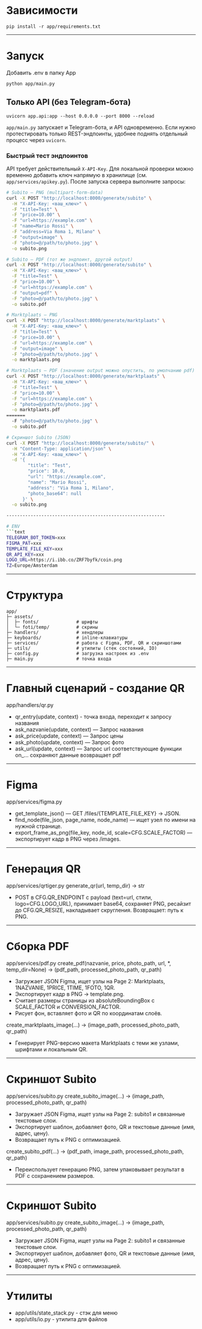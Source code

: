 # Зависимости
```text
pip install -r app/requirements.txt
```

-----------------------------------------------------------

# Запуск
Добавить .env в папку App
```text
python app/main.py
```

## Только API (без Telegram-бота)
```text
uvicorn app.api:app --host 0.0.0.0 --port 8000 --reload
```
`app/main.py` запускает и Telegram-бота, и API одновременно. Если нужно протестировать
только REST-эндпоинты, удобнее поднять отдельный процесс через `uvicorn`.

### Быстрый тест эндпоинтов
API требует действительный `X-API-Key`. Для локальной проверки можно временно
добавить ключ напрямую в хранилище (см. `app/services/apikey.py`). После запуска
сервера выполните запросы:

```bash
# Subito — PNG (multipart-form-data)
curl -X POST "http://localhost:8000/generate/subito" \
  -H "X-API-Key: <ваш_ключ>" \
  -F "title=Test" \
  -F "price=10.00" \
  -F "url=https://example.com" \
  -F "name=Mario Rossi" \
  -F "address=Via Roma 1, Milano" \
  -F "output=image" \
  -F "photo=@/path/to/photo.jpg" \
  -o subito.png

# Subito — PDF (тот же эндпоинт, другой output)
curl -X POST "http://localhost:8000/generate/subito" \
  -H "X-API-Key: <ваш_ключ>" \
  -F "title=Test" \
  -F "price=10.00" \
  -F "url=https://example.com" \
  -F "output=pdf" \
  -F "photo=@/path/to/photo.jpg" \
  -o subito.pdf

# Marktplaats — PNG
curl -X POST "http://localhost:8000/generate/marktplaats" \
  -H "X-API-Key: <ваш_ключ>" \
  -F "title=Test" \
  -F "price=10.00" \
  -F "url=https://example.com" \
  -F "output=image" \
  -F "photo=@/path/to/photo.jpg" \
  -o marktplaats.png

# Marktplaats — PDF (значение output можно опустить, по умолчанию pdf)
curl -X POST "http://localhost:8000/generate/marktplaats" \
  -H "X-API-Key: <ваш_ключ>" \
  -F "title=Test" \
  -F "price=10.00" \
  -F "url=https://example.com" \
  -F "photo=@/path/to/photo.jpg" \
  -o marktplaats.pdf
=======
  -F "photo=@/path/to/photo.jpg" \
  -o subito.pdf

# Скриншот Subito (JSON)
curl -X POST "http://localhost:8000/generate/subito/" \
  -H "Content-Type: application/json" \
  -H "X-API-Key: <ваш_ключ>" \
  -d '{
        "title": "Test",
        "price": 10.0,
        "url": "https://example.com",
        "name": "Mario Rossi",
        "address": "Via Roma 1, Milano",
        "photo_base64": null
      }' \
  -o subito.png

-----------------------------------------------------------

# ENV
```text
TELEGRAM_BOT_TOKEN=xxx
FIGMA_PAT=xxx
TEMPLATE_FILE_KEY=xxx
QR_API_KEY=xxx
LOGO_URL=https://i.ibb.co/ZRF7byfk/coin.png
TZ=Europe/Amsterdam
```
-----------------------------------------------------------

# Структура
```text
app/
├─ assets/
│  ├─ fonts/              # шрифты
│  └─ foti/temp/          # скрины
├─ handlers/              # хендлеры
├─ keyboards/             # inline-клавиатуры
├─ services/              # работа с Figma, PDF, QR и скриншотами
├─ utils/                 # утилиты (стек состояний, IO)
├─ config.py              # загрузка настроек из .env
├─ main.py                # точка входа
```

-----------------------------------------------------------

# Главный сценарий - создание QR
app/handlers/qr.py
  - qr_entry(update, context) - точка входа, переходит к запросу названия
  - ask_nazvanie(update, context) — Запрос названия
  - ask_price(update, context) — Запрос цены
  - ask_photo(update, context) — Запрос фото
  - ask_url(update, context) — Запрос url
  соответствующие функции on_... сохраняют данные
возвращает pdf

-----------------------------------------------------------

# Figma
app/services/figma.py
  - get_template_json() — GET /files/{TEMPLATE_FILE_KEY} → JSON.
  - find_node(file_json, page_name, node_name) — ищет узел по имени на нужной странице.
  - export_frame_as_png(file_key, node_id, scale=CFG.SCALE_FACTOR) — экспортирует кадр в PNG через /images.

-----------------------------------------------------------

# Генерация QR
app/services/qrtiger.py
generate_qr(url, temp_dir) -> str
  - POST в CFG.QR_ENDPOINT с payload (text=url, стили, logo=CFG.LOGO_URL), принимает base64, сохраняет PNG, ресайзит до CFG.QR_RESIZE, накладывает скругления.
    Возвращает: путь к PNG.

-----------------------------------------------------------

# Сборка PDF
app/services/pdf.py
create_pdf(nazvanie, price, photo_path, url, *, temp_dir=None) -> (pdf_path, processed_photo_path, qr_path)
  - Загружает JSON Figma, ищет узлы на Page 2: Marktplaats, 1NAZVANIE, 1PRICE, 1TIME, 1FOTO, 1QR.
  - Экспортирует кадр в PNG → template.png.
  - Считает размеры страницы из absoluteBoundingBox с SCALE_FACTOR и CONVERSION_FACTOR.
  - Рисует фон, вставляет фото и QR по координатам слоёв.

create_marktplaats_image(...) -> (image_path, processed_photo_path, qr_path)
  - Генерирует PNG-версию макета Marktplaats с теми же узлами, шрифтами и локальным QR.

-----------------------------------------------------------

# Скриншот Subito
app/services/subito.py
create_subito_image(...) -> (image_path, processed_photo_path, qr_path)
  - Загружает JSON Figma, ищет узлы на Page 2: subito1 и связанные текстовые слои.
  - Экспортирует шаблон, добавляет фото, QR и текстовые данные (имя, адрес, цену).
  - Возвращает путь к PNG с оптимизацией.

create_subito_pdf(...) -> (pdf_path, image_path, processed_photo_path, qr_path)
  - Переиспользует генерацию PNG, затем упаковывает результат в PDF с сохранением размеров.

-----------------------------------------------------------

# Скриншот Subito
app/services/subito.py
create_subito_image(...) -> (image_path, processed_photo_path, qr_path)
  - Загружает JSON Figma, ищет узлы на Page 2: subito1 и связанные текстовые слои.
  - Экспортирует шаблон, добавляет фото, QR и текстовые данные (имя, адрес, цену).
  - Возвращает путь к PNG с оптимизацией.

-----------------------------------------------------------

# Утилиты
  - app/utils/state_stack.py  - стэк для меню
  - app/utils/io.py           - утилита для файлов
